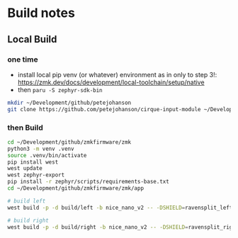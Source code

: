 # Build notes

## Local Build

### one time

* install local pip venv (or whatever) environment as in only to step 3!: <https://zmk.dev/docs/development/local-toolchain/setup/native>
* then `paru -S zephyr-sdk-bin`

```bash
mkdir ~/Development/github/petejohanson
git clone https://github.com/petejohanson/cirque-input-module ~/Development/github/petejohanson/cirque-input-module
```

### then Build

```bash
cd ~/Development/github/zmkfirmware/zmk
python3 -m venv .venv
source .venv/bin/activate
pip install west
west update
west zephyr-export
pip install -r zephyr/scripts/requirements-base.txt
cd ~/Development/github/zmkfirmware/zmk/app

# build left
west build -p -d build/left -b nice_nano_v2 -- -DSHIELD=ravensplit_left -DZMK_EXTRA_MODULES="/home/spiff/Development/github/petejohanson/cirque-input-module;/home/spiff/Development/github/FearlessSpiff/ravensplit-zmk-config"

# build right
west build -p -d build/right -b nice_nano_v2 -- -DSHIELD=ravensplit_right -DZMK_EXTRA_MODULES="/home/spiff/Development/github/petejohanson/cirque-input-module;/home/spiff/Development/github/FearlessSpiff/ravensplit-zmk-config"

```
